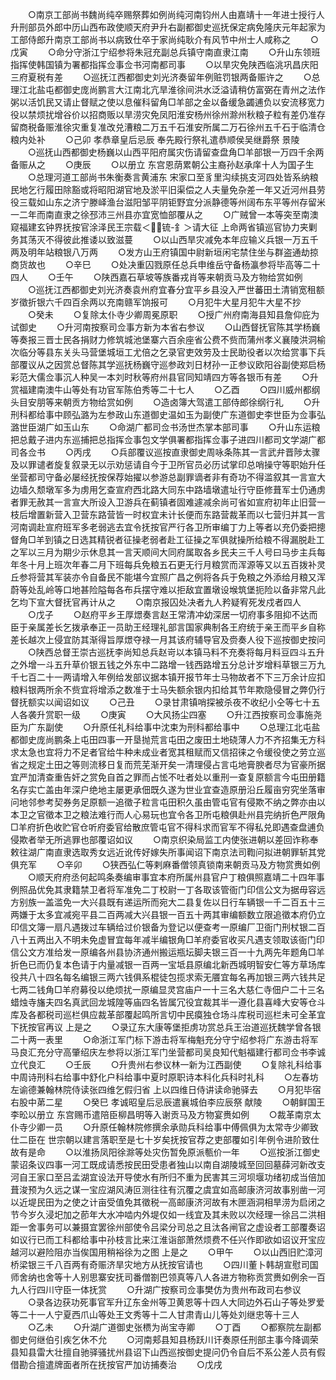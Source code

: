 <!-- { "loadSidebar": true } -->
　　○南京工部尚书魏尚纯卒赐祭葬如例尚纯河南钧州人由嘉靖十一年进士授行人升刑部员外郎中历山西布政使顺天府尹升右副都御史巡抚保定病免隆庆元年起家为工部侍郎升南京工部尚书以病致仕卒于家尚纯耿介有风节中州士人咸称之
　　○戊寅
　　○命分守浙江宁绍参将朱冠充副总兵镇守南直隶江南
　　○升山东领班指挥使韩国镇为署都指挥佥事佥书河南都司事
　　○以旱灾免陕西临洮巩昌庆阳三府夏税有差
　　○巡抚江西都御史刘光济奏留年例赃罚银两备赈许之
　　○总理江北盐屯都御史庞尚鹏言大江南北亢旱淮徐间洪水泛溢请稍仿富弼在青州之法作粥以活饥民又请止督赋之使以息催科留角□羊部之金以备缓急蠲逋负以安流移宽力役以禁烦扰增谷价以招商贩以旱涝灾免凤阳淮安杨州徐州滁州秋粮子粒有差仍准存留商税备赈淮徐灾重复准改兑漕粮二万五千石淮安所属二万石徐州五千石于临清仓粮内处补
　　○己卯  孝恭章皇后忌辰  奉先殿行祭礼遣恭顺侯吴继爵祭  景陵
　　○巡抚山西都御史杨巍以山西平阳府属灾伤请留查盘角□羊部银一万四千余两备赈从之
　　○庚辰
　　○以册立  东宫恩荫累朝公主裔孙赵承庠十人为国子生
　　○总理河道工部尚书朱衡奏言黄浦东  宋家口至豸里沟续挑支河四处皆系纳粮民地乞行履田除豁或将昭阳湖官地及淤平旧渠偿之人夫量免杂差一年又近河州县劳役三载如山东之济宁滕峄渔台滋阳邹平阴钜野宜分派静德等州阔布东平等州存留米一二年而南直隶之徐邳沛三州县亦宜宽恤部覆从之
　　○广贼曾一本等突至南澳窥福建玄钟界抚按官涂泽民王宗载＜锍-釒＞请大征  上命两省镇巡官协力夹剿务其荡灭不得彼此推诿以致滋蔓
　　○以山西旱灾减免本年应输义兵银一万五千两及明年站粮银八万两
　　○发方山王府镇国中尉新垣闲宅禁住坐与群盗通劫掠商货故也
　　○辛巳
　　○处决重囚戮原任总兵申维岳守备杨瀛参将毕高等二十四人
　　○壬午
　　○陕西嘉石草坡等族番戎肖等来朝贡马及方物给赏如例
　　○巡抚江西都御史刘光济奏袁州府宜春分宜平乡县没入严世蕃田土清销宽租额岁徵折银六千四百余两以充南赣军饷报可
　　○月犯牛大星月犯牛大星不抄
　　○癸未
　　○复除太仆寺少卿周冕原职
　　○授广州府南海县知县詹仰庇为试御史
　　○升河南按察司佥事方新为本省右参议
　　○山西督抚官陈其学杨巍等奏报三晋士民各捐财力修筑城池堡寨六百余座省公费不赀而蒲州孝义襄陵洪洞榆次临分等县东关头马营堡城垣工尤倍之乞录官吏效劳及士民助役者以次给赏事下兵部覆议从之因赏总督陈其学巡抚杨巍守巡参政刘日材孙一正参议欧阳谷副使郑启杨彩范大儒佥事沉人种吴一本刘时秋等府州县官同知靖四方等各银币有差
　　○升赏福建南澳牛山等处有功官军陈伯秀等二十七人
　　○乙酉
　　○四川威州都纲头目安朋等来朝贡方物给赏如例
　　○造卤簿大驾遣工部侍郎徐纲行礼
　　○升刑科都给事中顾弘潞为左参政山东道御史温如玉为副使广东道御史李世臣为佥事弘潞世臣湖广如玉山东
　　○命湖广都司佥书汤世杰掌本部司事
　　○升山东运粮把总戴子进内东巡捕把总指挥佥事包文学俱署都指挥佥事子进四川都司文学湖广都司各佥书
　　○丙戌
　　○兵部覆议巡按直隶御史周咏条陈其一言武弁晋陟太骤及以罪谴者旋复叙录无以示劝惩请自今于卫所官员必历试掌印总哨操守等职始升任坐营都司守备必屡经抚按保荐始擢以参游总副罪谪者非有奇功不得滥叙其一言宣大边墙久颓墩军多为虏用乞查宣府西北路大同东中路墙墩遣址行守臣修葺军士仍通虏者罪无赦其一言宣大所设入卫游兵在蓟镇者固难遽减余尚可省如宣府初年止旧营一枝后增置新营入卫营东路营皆一时权宜未计长便而东路营裁革而以七营归并其一言河南调赴宣府班军多老弱逃去宜令抚按官严行各卫所审编丁力上等者以充仍委把摠督角□羊到镇之日选其精锐者征操老弱者赴工征操之军俱就操所给粮不得漏脱赴工之军以三月为期少示休息其一言天顺间大同府属取各乡民夫三千人号曰马步主兵每年冬十月上班次年春二月下班每兵免粮五石更无行月粮赏而浑源等又以五百拨补灵丘参将营其军装亦令自备民不能堪今宜照广昌之例将各兵于免粮之外添给月粮又浑蔚等处乱岭等口地甚险隘每各布兵摆守难以拒敌宜置墩设堠筑堡扼险以备非常凡此乞均下宣大督抚官再计从之
　　○南京报囚处决者九人矜疑宥死发戍者四人
　　○戊子
　　○赵府平乡王厚燝奏言赵王常清冲幼深居一切府事多阻抑不达而臣于亲属差长乞拨承奉正一员助王经理礼部言国家典制各王府统于亲王而平乡自称差长越次上侵宜防其渐得旨厚燝夺禄一月其该府辅导官及赍奏人役下巡按御史按问
　　○陕西总督王崇古巡抚李尚知总兵赵岢以本镇马料不充奏将每月料豆四斗五升之外增一斗五升草价银五钱之外东中二路增一钱西路增五分总计岁增料草银三万九千七百二十一两请增入年例给发部议据本镇开报节年士马物故者不下三万余计应扣粮料银两所余不赀宜将增添之数准于士马失额余银内扣给其节年欺隐侵冒之弊仍行督抚额实以闻诏如议
　　○己丑
　　○录甘肃镇哨探被杀夜不收纪小仝等七十五人各袭升赏职一级
　　○庚寅
　　○大风扬尘四塞
　　○升江西按察司佥事施尧臣为广东副使
　　○升原任礼科给事中沈束为刑科都给事中
　　○总理江北屯盐都御史庞尚鹏条上屯田四事一开垦抛荒言屯田之废田土地硗薄人力不齐招集无方科求太急也宜将力不足者官给牛种未成业者宽其租赋而又信招徕之令缓役使之劳立巡省之规定土田之等则流移日复而荒芜渐开矣一清理侵占言屯地膏腴者尽为官豪所据宜严加清查重告奸之赏免自首之罪而占恡不吐者处以重刑一查复原额言今屯田册籍名存实亡盖由年深户绝地主屡更承佃既久遂为世业宜查造原册沿丘履亩穷究坐落审问地邻参考契券务足原额一追徵子粒言屯田积久虽由管屯官有侵欺不纳之弊亦由以本卫之官徵本卫之粮法难行而人心易玩也宜令各卫所屯粮俱赴州县完纳折色严限角□羊府折色收贮官仓听府委官给散庶管屯官不得科求而官军不得私兑即遇查盘逋负侵欺者举无所逃罪也部覆诏如议
　　○南京织染局监工内使张进朝以差回诈称奉敕往湖广南直隶选取秀女远近讹传好嫁失所事闻诏下南京法司鞫问拟进朝罪斩其党俱充军
　　○辛卯
　　○狭西弘仁等剌麻番僧领真锁南来朝贡马及方物赏赉如例
　　○顺天府府丞何起鸣条奏编审事宜本府所属州县官户丁粮俱照嘉靖二十四年事例照品优免其隶籍禁卫者将军准免二丁校尉一丁各取该管衙门印信公文为据毋容远方别族一盖滥免一大兴县既有递运所而宛大二县复佐以日行车辆银一千二百五十三两嫌于太多宜减宛平县二百两减大兴县银一百五十两其审编额数立限追徵本府仍立印信文簿一扇凡遇拨过车辆给过价银备为登记以便查考一原编厂卫衙门刑杖银二百八十五两出入不明未免虚冒宜每年减半编银角□羊府委官收买凡遇支领取该衙门印信公文方准给发一原编各州县协济通州搬运瓶坛脚夫银三百一十九两先年题角□羊折色已而仍复本色请于内量减银一百两一宝坻县原编北新西城明智安仁等方草场库役共八十四名每名编银三两六钱俱系棍徒包揽求索无餍宜每名再加银三两六钱共足七两二钱角□羊府募役以绝烦扰一原编显灵宫庙户一十三名大慈仁寺佃户二十三名蜡烛寺旛夫四名真武回龙城隍等庙四名皆属冗役宜裁其半一遵化县喜峰大安等仓斗库及各都税司巡栏俱应裁革部覆起鸣所言切中民瘼独仓场斗库税司巡栏未可全革宜下抚按官再议  上是之
　　○录辽东大康等堡拒虏功赏总兵王治道巡抚魏学曾各银二十两一表里
　　○命浙江军门标下游击将军梅魁充分守宁绍参将广东游击将军马良汇充分守高肇绍庆左参将以浙江军门坐营都司吴良知代魁福建行都司佥书李诚立代良汇
　　○壬辰
　　○升贵州右参议林一新为江西副使
　　○复除礼科给事中周诗刑科右给事中舒化户科给事中夏时原职诗本科化兵科时礼科
　　○左春坊左谕德兼翰林院侍读张四维乞假归省  上以四维日侍讲读命驰驿去
　　○月犯毕宿右股中苐二星
　　○癸巳  孝诚昭皇后忌辰遣襄城伯李应辰祭  献陵
　　○朝鲜国王李昖以册立  东宫赐币遣陪臣柳昌明等入谢贡马及方物宴赉如例
　　○裁革南京太仆寺少卿一员
　　○升原任翰林院修撰余承勋兵科给事中傅佩俱为太常寺少卿致仕二臣在  世宗朝以建言落职至是七十岁矣抚按官荐之吏部覆如引年例令进阶致仕故有是命
　　○以淮扬凤阳徐滁等处灾伤暂免原派甎价一年
　　○巡按浙江御史蒙诏条议四事一河工既成请悉按民田受患者独山以南自湖陵城至回回墓薛河新改支河自王家口至吕孟湖宜设法开导使水有所归不重为民害其三河坝堰功绪初成当倍加葺浚预为久远之谋一宝应湖风涛叵测往往有沉覆之虞宜如高邮康济河故事别凿一河以近堤民田为之使之计亩受值免其徵税一高邮康济河故有木匣涵洞相旱涝为启闭之节今岁久浸圯加之莭年大水冲啮内外堤仅如一线宜及其未败以次经理一徐吕二洪相距一舍事务可以兼摄宜罢徐州部使令吕梁分司总之且汰各闸官之虚设者工部覆奏诏如议行已而工科都给事中孙枝言比来江淮诣部萧然烦费不任兴作即欲如诏议开宝应越河以避险阻亦当俟国用稍裕徐为之图  上是之
　　○甲午
　　○以山西旧贮漳河桥梁银三千八百两有奇赈济旱灾地方从抚按官请也
　　○四川董卜韩胡宣慰司国师舍纳也舍等十人别思寨安抚司番僧劄巴领真等八人各进方物称贡赏赉如例余一百九人行四川守臣一体抚赏
　　○升湖广按察司佥事樊仿为贵州布政司右参议
　　○录各边获功死事官军升辽东金州等卫黄恩等十四人大同边外石山子等处罗爱等二十一人宁夏西爪山等处王文秀等十二人甘肃青山儿等处刘继忠等十三人
　　○乙未
　　○升湖广道御史张槚为尚宝寺卿
　　○丁酉
　　○都察院左副都御史何继伯引疾乞休不允
　　○河南郏县知县杨跃川讦奏原任刑部主事今降调荣县知县雷大壮擅自驰驿骚扰州县诏下山西巡按御史提问仍令自后不系公差人员有假借勘合擅遣牌面者所在抚按官严加访捕奏治
　　○戊戌

